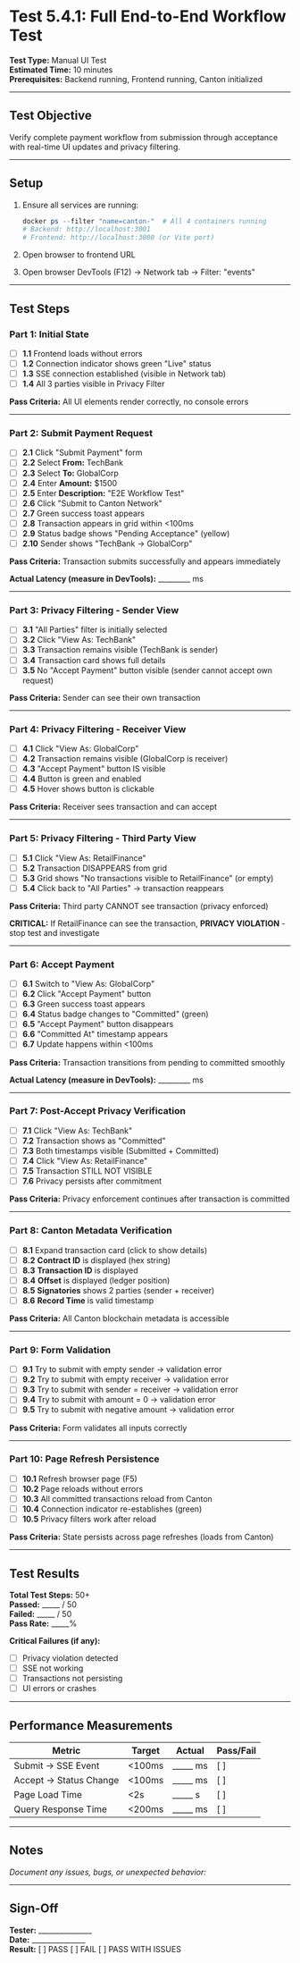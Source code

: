 # Test 5.4.1: Full End-to-End Workflow Test

**Test Type:** Manual UI Test  
**Estimated Time:** 10 minutes  
**Prerequisites:** Backend running, Frontend running, Canton initialized

---

## Test Objective

Verify complete payment workflow from submission through acceptance with real-time UI updates and privacy filtering.

---

## Setup

1. Ensure all services are running:
   ```powershell
   docker ps --filter "name=canton-"  # All 4 containers running
   # Backend: http://localhost:3001
   # Frontend: http://localhost:3000 (or Vite port)
   ```

2. Open browser to frontend URL

3. Open browser DevTools (F12) → Network tab → Filter: "events"

---

## Test Steps

### Part 1: Initial State

- [ ] **1.1** Frontend loads without errors
- [ ] **1.2** Connection indicator shows green "Live" status
- [ ] **1.3** SSE connection established (visible in Network tab)
- [ ] **1.4** All 3 parties visible in Privacy Filter

**Pass Criteria:** All UI elements render correctly, no console errors

---

### Part 2: Submit Payment Request

- [ ] **2.1** Click "Submit Payment" form
- [ ] **2.2** Select **From:** TechBank
- [ ] **2.3** Select **To:** GlobalCorp
- [ ] **2.4** Enter **Amount:** $1500
- [ ] **2.5** Enter **Description:** "E2E Workflow Test"
- [ ] **2.6** Click "Submit to Canton Network"
- [ ] **2.7** Green success toast appears
- [ ] **2.8** Transaction appears in grid within <100ms
- [ ] **2.9** Status badge shows "Pending Acceptance" (yellow)
- [ ] **2.10** Sender shows "TechBank → GlobalCorp"

**Pass Criteria:** Transaction submits successfully and appears immediately

**Actual Latency (measure in DevTools):** _________ ms

---

### Part 3: Privacy Filtering - Sender View

- [ ] **3.1** "All Parties" filter is initially selected
- [ ] **3.2** Click "View As: TechBank"
- [ ] **3.3** Transaction remains visible (TechBank is sender)
- [ ] **3.4** Transaction card shows full details
- [ ] **3.5** No "Accept Payment" button visible (sender cannot accept own request)

**Pass Criteria:** Sender can see their own transaction

---

### Part 4: Privacy Filtering - Receiver View

- [ ] **4.1** Click "View As: GlobalCorp"
- [ ] **4.2** Transaction remains visible (GlobalCorp is receiver)
- [ ] **4.3** "Accept Payment" button IS visible
- [ ] **4.4** Button is green and enabled
- [ ] **4.5** Hover shows button is clickable

**Pass Criteria:** Receiver sees transaction and can accept

---

### Part 5: Privacy Filtering - Third Party View

- [ ] **5.1** Click "View As: RetailFinance"
- [ ] **5.2** Transaction DISAPPEARS from grid
- [ ] **5.3** Grid shows "No transactions visible to RetailFinance" (or empty)
- [ ] **5.4** Click back to "All Parties" → transaction reappears

**Pass Criteria:** Third party CANNOT see transaction (privacy enforced)

**CRITICAL:** If RetailFinance can see the transaction, **PRIVACY VIOLATION** - stop test and investigate

---

### Part 6: Accept Payment

- [ ] **6.1** Switch to "View As: GlobalCorp"
- [ ] **6.2** Click "Accept Payment" button
- [ ] **6.3** Green success toast appears
- [ ] **6.4** Status badge changes to "Committed" (green)
- [ ] **6.5** "Accept Payment" button disappears
- [ ] **6.6** "Committed At" timestamp appears
- [ ] **6.7** Update happens within <100ms

**Pass Criteria:** Transaction transitions from pending to committed smoothly

**Actual Latency (measure in DevTools):** _________ ms

---

### Part 7: Post-Accept Privacy Verification

- [ ] **7.1** Click "View As: TechBank"
- [ ] **7.2** Transaction shows as "Committed"
- [ ] **7.3** Both timestamps visible (Submitted + Committed)
- [ ] **7.4** Click "View As: RetailFinance"
- [ ] **7.5** Transaction STILL NOT VISIBLE
- [ ] **7.6** Privacy persists after commitment

**Pass Criteria:** Privacy enforcement continues after transaction is committed

---

### Part 8: Canton Metadata Verification

- [ ] **8.1** Expand transaction card (click to show details)
- [ ] **8.2** **Contract ID** is displayed (hex string)
- [ ] **8.3** **Transaction ID** is displayed
- [ ] **8.4** **Offset** is displayed (ledger position)
- [ ] **8.5** **Signatories** shows 2 parties (sender + receiver)
- [ ] **8.6** **Record Time** is valid timestamp

**Pass Criteria:** All Canton blockchain metadata is accessible

---

### Part 9: Form Validation

- [ ] **9.1** Try to submit with empty sender → validation error
- [ ] **9.2** Try to submit with empty receiver → validation error
- [ ] **9.3** Try to submit with sender = receiver → validation error
- [ ] **9.4** Try to submit with amount = 0 → validation error
- [ ] **9.5** Try to submit with negative amount → validation error

**Pass Criteria:** Form validates all inputs correctly

---

### Part 10: Page Refresh Persistence

- [ ] **10.1** Refresh browser page (F5)
- [ ] **10.2** Page reloads without errors
- [ ] **10.3** All committed transactions reload from Canton
- [ ] **10.4** Connection indicator re-establishes (green)
- [ ] **10.5** Privacy filters work after reload

**Pass Criteria:** State persists across page refreshes (loads from Canton)

---

## Test Results

**Total Test Steps:** 50+  
**Passed:** _____ / 50  
**Failed:** _____ / 50  
**Pass Rate:** _____%

**Critical Failures (if any):**
- [ ] Privacy violation detected
- [ ] SSE not working
- [ ] Transactions not persisting
- [ ] UI errors or crashes

---

## Performance Measurements

| Metric | Target | Actual | Pass/Fail |
|--------|--------|--------|-----------|
| Submit → SSE Event | <100ms | _____ ms | [ ] |
| Accept → Status Change | <100ms | _____ ms | [ ] |
| Page Load Time | <2s | _____ s | [ ] |
| Query Response Time | <200ms | _____ ms | [ ] |

---

## Notes

*Document any issues, bugs, or unexpected behavior:*

---

## Sign-Off

**Tester:** _______________  
**Date:** _______________  
**Result:** [ ] PASS  [ ] FAIL  [ ] PASS WITH ISSUES


